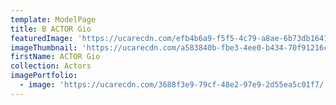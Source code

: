 ```yaml
---
template: ModelPage
title: B ACTOR Gio
featuredImage: 'https://ucarecdn.com/efb4b6a9-f5f5-4c79-a8ae-6b73db164162/'
imageThumbnail: 'https://ucarecdn.com/a583840b-fbe3-4ee0-b434-70f91216c4dc/'
firstName: ACTOR Gio
collection: Actors
imagePortfolio:
  - image: 'https://ucarecdn.com/3688f3e9-79cf-48e2-97e9-2d55ea5c01f7/'
---
```



